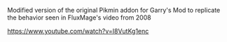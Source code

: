 Modified version of the original Pikmin addon for Garry's Mod to replicate the behavior seen in FluxMage's video from 2008

https://www.youtube.com/watch?v=I8VutKg1enc